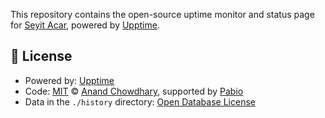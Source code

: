 This repository contains the open-source uptime monitor and status page for [Seyit Acar](https://seyitacar.github.io/websitestatus), powered by [Upptime](https://github.com/upptime/upptime).


## 📄 License

- Powered by: [Upptime](https://github.com/upptime/upptime)
- Code: [MIT](./LICENSE) © [Anand Chowdhary](https://anandchowdhary.com), supported by [Pabio](https://pabio.com)
- Data in the `./history` directory: [Open Database License](https://opendatacommons.org/licenses/odbl/1-0/)
